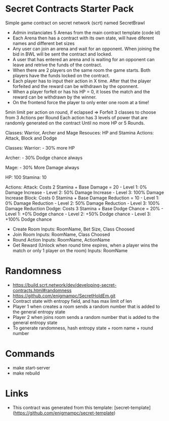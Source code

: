 # Secret Contracts Starter Pack

Simple game contract on secret network (scrt) named SecretBrawl

* Admin instanciates 5 Arenas from the main contract template (code id)
* Each Arena then has a contract with its own state, will have diferent names and different bet sizes
* Any user can join an arena and wait for an opponent. When joining the bid in BWL will be sent the contract and locked.
* A user that has entered an arena and is waiting for an opponent can leave and retrive the funds of the contract.
* When there are 2 players on the same room the game starts. Both players have the funds locked on the contract.
* Each player has to input their action in X time. After that the player forfeited and the reward can be withdrawn by the oponnent.
* When a player forfeit or has his HP = 0, it loses the match and the reward can be withdrawn by the winner.
* On the frontend force the player to only enter one room at a time!

5min limit per action on round, if eclapsed => Forfeit
3 classes to choose from
3 Actions per Round
Each action has 3 levels of power that are randomly generated on the contract
Until no more HP or 5 Rounds.

Classes: Warrior, Archer and Mage
Resouces: HP and Stamina
Actions: Attack, Block and Dodge

Classes:
  Warrior:
    - 30% more HP

  Archer:
    - 30% Dodge chance always

  Mage:
    - 30% More Damage always
  
HP: 100
Stamina: 10

Actions:
  Attack: Costs 2 Stamina + Base Damage = 20
    - Level 1: 0% Damage Increase
    - Level 2: 50% Damage Increase
    - Level 3: 100% Damage Increase
  Block: Costs 0 Stamina + Base Damage Reduction = 10
    - Level 1: 0% Damage Reduction
    - Level 2: 50% Damage Reduction
    - Level 3: 100% Damage Reduction
  Dodge: Costs 3 Stamina + Base Dodge Chance = 20%
    - Level 1: +0% Dodge chance
    - Level 2: +50% Dodge chance
    - Level 3: +100% Dodge chance

* Create Room
  Inputs: RoomName, Bet Size, Class Choosed
* Join Room
  Inputs: RoomName, Class Choosed
* Round Action
  Inputs: RoomName, ActionName
* Get Reward (Unlock when round time expires, when a player wins the match or only 1 player on the room)
  Inputs: RoomName

# Randomness
* https://build.scrt.network/dev/developing-secret-contracts.html#randomness
* https://github.com/enigmampc/SecretHoldEm.git
* Contract state with entropy field, and has max limit of len
* Player 1 when creates a room sends a random number that is added to the general entropy state
* Player 2 when joins room sends a random number that is added to the general entropy state
* To generate randomness, hash entropy state + room name + round number
# Commands
* make start-server
* make rebuild
# Links
* This contract was generated from this template: [secret-template] (https://github.com/enigmampc/secret-template)